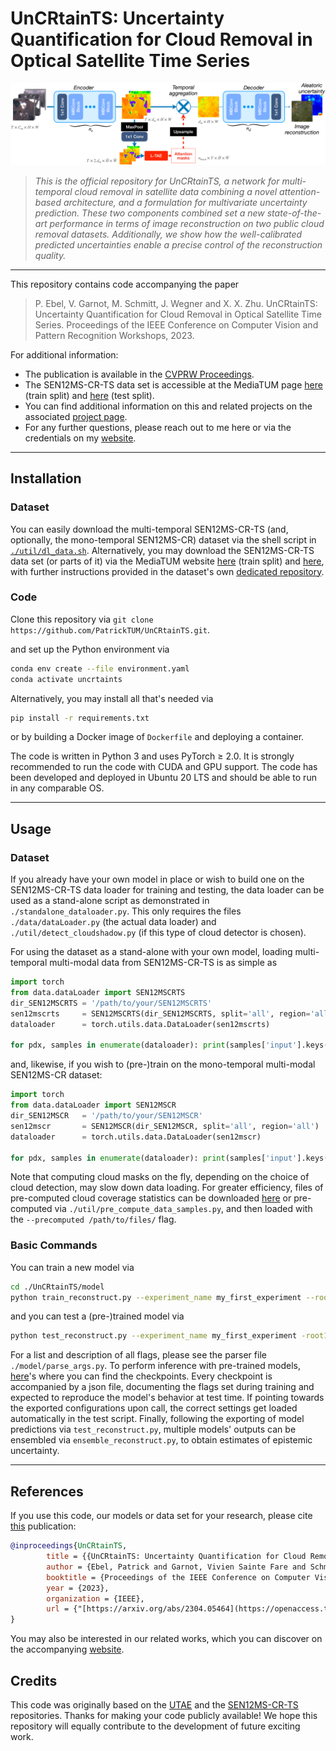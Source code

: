 # UnCRtainTS: Uncertainty Quantification for Cloud Removal in Optical Satellite Time Series

![banner](architecture.png)
>
> _This is the official repository for UnCRtainTS, a network for multi-temporal cloud removal in satellite data combining a novel attention-based architecture, and a formulation for multivariate uncertainty prediction. These two components combined set a new state-of-the-art performance in terms of image reconstruction on two public cloud removal datasets. Additionally, we show how the well-calibrated predicted uncertainties enable a precise control of the reconstruction quality._
----
This repository contains code accompanying the paper
> P. Ebel, V. Garnot, M. Schmitt, J. Wegner and X. X. Zhu. UnCRtainTS: Uncertainty Quantification for Cloud Removal in Optical Satellite Time Series. Proceedings of the IEEE Conference on Computer Vision and Pattern Recognition Workshops, 2023.

For additional information:

* The publication is available in the [CVPRW Proceedings](https://openaccess.thecvf.com/content/CVPR2023W/EarthVision/papers/Ebel_UnCRtainTS_Uncertainty_Quantification_for_Cloud_Removal_in_Optical_Satellite_Time_CVPRW_2023_paper.pdf). 
* The SEN12MS-CR-TS data set is accessible at the MediaTUM page [here](https://mediatum.ub.tum.de/1639953) (train split) and [here](https://mediatum.ub.tum.de/1659251) (test split).
* You can find additional information on this and related projects on the associated [project page](https://patricktum.github.io/cloud_removal/).
* For any further questions, please reach out to me here or via the credentials on my [website](https://pwjebel.com).
---

## Installation
### Dataset

You can easily download the multi-temporal SEN12MS-CR-TS (and, optionally, the mono-temporal SEN12MS-CR) dataset via the shell script in [`./util/dl_data.sh`](https://github.com/PatrickTUM/UnCRtainTS/blob/main/util/dl_data.sh). Alternatively, you may download the SEN12MS-CR-TS data set (or parts of it) via the MediaTUM website [here](https://mediatum.ub.tum.de/1639953) (train split) and [here](https://mediatum.ub.tum.de/1659251), with further instructions provided in the dataset's own [dedicated repository](https://github.com/PatrickTUM/SEN12MS-CR-TS#dataset).

### Code
Clone this repository via `git clone https://github.com/PatrickTUM/UnCRtainTS.git`.

and set up the Python environment via 

```bash
conda env create --file environment.yaml
conda activate uncrtaints
```

Alternatively, you may install all that's needed via 
```bash
pip install -r requirements.txt
```
or by building a Docker image of `Dockerfile` and deploying a container.

The code is written in Python 3 and uses PyTorch $\geq$ 2.0. It is strongly recommended to run the code with CUDA and GPU support. The code has been developed and deployed in Ubuntu 20 LTS and should be able to run in any comparable OS.

---

## Usage
### Dataset 
If you already have your own model in place or wish to build one on the SEN12MS-CR-TS data loader for training and testing, the data loader can be used as a stand-alone script as demonstrated in `./standalone_dataloader.py`. This only requires the files `./data/dataLoader.py` (the actual data loader) and `./util/detect_cloudshadow.py` (if this type of cloud detector is chosen).

For using the dataset as a stand-alone with your own model, loading multi-temporal multi-modal data from SEN12MS-CR-TS is as simple as

``` python
import torch
from data.dataLoader import SEN12MSCRTS
dir_SEN12MSCRTS = '/path/to/your/SEN12MSCRTS'
sen12mscrts     = SEN12MSCRTS(dir_SEN12MSCRTS, split='all', region='all', n_input_samples=3)
dataloader      = torch.utils.data.DataLoader(sen12mscrts)

for pdx, samples in enumerate(dataloader): print(samples['input'].keys())
```

and, likewise, if you wish to (pre-)train on the mono-temporal multi-modal SEN12MS-CR dataset:
 
``` python
import torch
from data.dataLoader import SEN12MSCR
dir_SEN12MSCR   = '/path/to/your/SEN12MSCR'
sen12mscr       = SEN12MSCR(dir_SEN12MSCR, split='all', region='all')
dataloader      = torch.utils.data.DataLoader(sen12mscr)

for pdx, samples in enumerate(dataloader): print(samples['input'].keys())
```

Note that computing cloud masks on the fly, depending on the choice of cloud detection, may slow down data loading. For greater efficiency, files of pre-computed cloud coverage statistics can be 
downloaded [here](https://syncandshare.lrz.de/getlink/fiHhwCqr7ch3X39XoGYaUGM8/splits) or pre-computed via `./util/pre_compute_data_samples.py`, and then loaded with the `--precomputed /path/to/files/` flag.

### Basic Commands
You can train a new model via
```bash
cd ./UnCRtainTS/model
python train_reconstruct.py --experiment_name my_first_experiment --root1 path/to/SEN12MSCRtrain --root2 path/to/SEN12MSCRtest --root3 path/to/SEN12MSCR --model uncrtaints --input_t 3 --region all --epochs 20 --lr 0.001 --batch_size 4 --gamma 1.0 --scale_by 10.0 --trained_checkp "" --loss MGNLL --covmode diag --var_nonLinearity softplus --display_step 10 --use_sar --block_type mbconv --n_head 16 --device cuda --res_dir ./results --rdm_seed 1
```
and you can test a (pre-)trained model via
```bash
python test_reconstruct.py --experiment_name my_first_experiment -root1 path/to/SEN12MSCRtrain --root2 path/to/SEN12MSCRtest --root3 path/to/SEN12MSCR --input_t 3 --region all --export_every 1 --res_dir ./inference --weight_folder ./results
```

For a list and description of all flags, please see the parser file `./model/parse_args.py`. To perform inference with pre-trained models, [here](https://syncandshare.lrz.de/getlink/fiBCH9ycWVBNsJxK23nZhg/checkpoints)'s where you can find the checkpoints. Every checkpoint is accompanied by a json file, documenting the flags set during training and expected to reproduce the model's behavior at test time. If pointing towards the exported configurations upon call, the correct settings get loaded automatically in the test script. Finally, following the exporting of model predictions via `test_reconstruct.py`, multiple models' outputs can be ensembled via `ensemble_reconstruct.py`, to obtain estimates of epistemic uncertainty.

---


## References

If you use this code, our models or data set for your research, please cite [this](https://arxiv.org/pdf/2304.05464.pdf) publication:
```bibtex
@inproceedings{UnCRtainTS,
        title = {{UnCRtainTS: Uncertainty Quantification for Cloud Removal in Optical Satellite Time Series}},
        author = {Ebel, Patrick and Garnot, Vivien Sainte Fare and Schmitt, Michael and Wegner, Jan and Zhu, Xiao Xiang},
        booktitle = {Proceedings of the IEEE Conference on Computer Vision and Pattern Recognition Workshops},
        year = {2023},
        organization = {IEEE},
        url = {"[https://arxiv.org/abs/2304.05464](https://openaccess.thecvf.com/content/CVPR2023W/EarthVision/papers/Ebel_UnCRtainTS_Uncertainty_Quantification_for_Cloud_Removal_in_Optical_Satellite_Time_CVPRW_2023_paper.pdf)"}
} 
```
You may also be interested in our related works, which you can discover on the accompanying [website](https://patricktum.github.io/cloud_removal/).



## Credits

This code was originally based on the [UTAE](https://github.com/VSainteuf/utae-paps) and the [SEN12MS-CR-TS](https://github.com/PatrickTUM/SEN12MS-CR-TS) repositories. Thanks for making your code publicly available! We hope this repository will equally contribute to the development of future exciting work.

